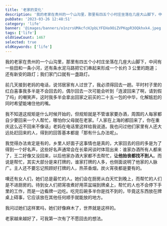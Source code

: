 ```yaml
---
title: '老家的变化'
description: '我的老家在贵州的一个山沟里，那里有四五个小村庄坐落在几座大山脚下，中间有一些田和一条小河，还有条水泥马路把它们串起来形成一个长约 3 公里的跑道；还有新安的路灯；我们家门口就有一盏路灯。'
pubDate: '2023-03-26 12:48:51'
category: 'life'
banner: '@images/banners/o1nzrsUMAcfcHJpbLYFEHa9OiZVPKqpR3OQkhxk4.jpeg'
tags: ['life']
oldViewCount: 1467
selected: true
oldKeywords: ['life']
---
```


我的老家在贵州的一个山沟里，那里有四五个小村庄坐落在几座大山脚下，中间有一些田和一条小河，还有条水泥马路把它们串起来形成一个长约 3 公里的跑道；还有新安的路灯；我们家门口就有一盏路灯。

前几天接到老妈的电话，说邻居家有人过世了，我必须得回去一趟。平时村子里的红白喜事我多半是不会回去的，偶尔回去一次可能会听到「连波回来了啊，请到假了吗」的嘲笑声，这时我多半会拿出回家之前买的二十五一包的中华，化解尴尬的同时希望能堵住他的嘴。

我不知道这规矩是什么时候开始的，但规矩就是不管谁家要办酒，周围的人每家都自少要回来一个人帮忙，哪怕你父母就在老家。「人家在上海的都回来了，你在重庆这么近不回来不像话」老妈在电话里这样给我说道。我也问过他们家里有人还大远处赶回来的人，得到的回答基本都是「那有什么办法呢」。

我觉得办法肯定是有的，乡里人好面子这事情也是真的，大家回去的目的多是为了得到一个好名声，这些好名声通常会在长辈闲谈时体现出来：谁家办酒所有人都来了，王二好像又没回来，以后他家办酒大家都不去帮忙，**让他抬丧都找不到人**。而说是帮忙，其实大部分是来打牌的，谁家打牌的人多，也侧面说明了他家的人脉广。主人还不要忘记照顾好打牌的人，热茶香烟，炭火宵夜都是要有的。

噢还有女人们，她们总是最忙的人。她们会在厨房从白天忙到晚上，而帮忙的人们是不进厨房的。待到女人们把宵夜煮好用茶盆端到牌桌上，帮忙的人也不会停下手里的工作，而是一边看牌一边吃。吃完后碗多半你是找不到的，毕竟这东西放在牌桌上碍事，它应该放在其他任何顺手就能放的地方。

我问过她们这样累吗，她们好像麻木了，世界就是这样的。

老家越来越好了，可我第一次有了不愿回去的想法。

